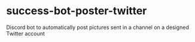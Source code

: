 # success-bot-poster-twitter
Discord bot to automatically post pictures sent in a channel on a designed Twitter account
